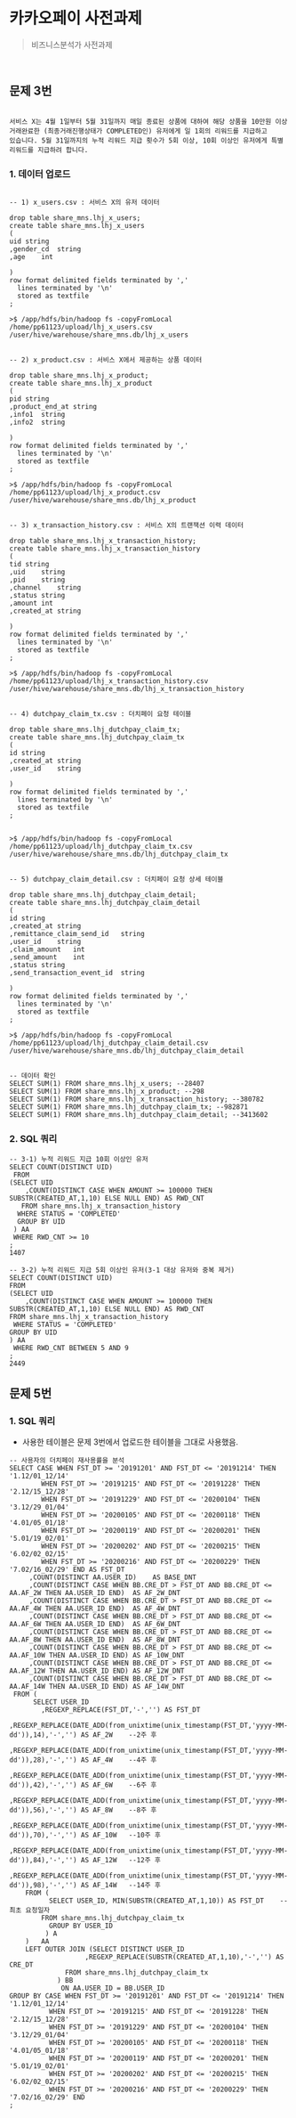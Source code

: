 # 카카오페이 사전과제
> 비즈니스분석가 사전과제

<pre><code>
</code></pre>
## 문제 3번
<pre><code>
서비스 X는 4월 1일부터 5월 31일까지 매일 종료된 상품에 대하여 해당 상품을 10만원 이상
거래완료한 (최종거래진행상태가 COMPLETED인) 유저에게 일 1회의 리워드를 지급하고
있습니다. 5월 31일까지의 누적 리워드 지급 횟수가 5회 이상, 10회 이상인 유저에게 특별
리워드를 지급하려 합니다.
</code></pre>

### 1. 데이터 업로드
<pre><code>
-- 1) x_users.csv : 서비스 X의 유저 데이터

drop table share_mns.lhj_x_users;
create table share_mns.lhj_x_users
(
uid string
,gender_cd	string
,age	int

)
row format delimited fields terminated by ','
  lines terminated by '\n'
  stored as textfile
;

>$ /app/hdfs/bin/hadoop fs -copyFromLocal /home/pp61123/upload/lhj_x_users.csv /user/hive/warehouse/share_mns.db/lhj_x_users 


-- 2) x_product.csv : 서비스 X에서 제공하는 상품 데이터

drop table share_mns.lhj_x_product;
create table share_mns.lhj_x_product
(
pid string
,product_end_at	string
,info1	string
,info2	string

)
row format delimited fields terminated by ','
  lines terminated by '\n'
  stored as textfile
;

>$ /app/hdfs/bin/hadoop fs -copyFromLocal /home/pp61123/upload/lhj_x_product.csv /user/hive/warehouse/share_mns.db/lhj_x_product 


-- 3) x_transaction_history.csv : 서비스 X의 트랜잭션 이력 데이터

drop table share_mns.lhj_x_transaction_history;
create table share_mns.lhj_x_transaction_history
(
tid string
,uid	string
,pid	string
,channel	string
,status	string
,amount	int
,created_at	string

)
row format delimited fields terminated by ','
  lines terminated by '\n'
  stored as textfile
;

>$ /app/hdfs/bin/hadoop fs -copyFromLocal /home/pp61123/upload/lhj_x_transaction_history.csv /user/hive/warehouse/share_mns.db/lhj_x_transaction_history 


-- 4) dutchpay_claim_tx.csv : 더치페이 요청 테이블

drop table share_mns.lhj_dutchpay_claim_tx;
create table share_mns.lhj_dutchpay_claim_tx
(
id string
,created_at	string
,user_id	string

)
row format delimited fields terminated by ','
  lines terminated by '\n'
  stored as textfile
;


>$ /app/hdfs/bin/hadoop fs -copyFromLocal /home/pp61123/upload/lhj_dutchpay_claim_tx.csv /user/hive/warehouse/share_mns.db/lhj_dutchpay_claim_tx 


-- 5) dutchpay_claim_detail.csv : 더치페이 요청 상세 테이블

drop table share_mns.lhj_dutchpay_claim_detail;
create table share_mns.lhj_dutchpay_claim_detail
(
id string
,created_at	string
,remittance_claim_send_id	string
,user_id	string
,claim_amount	int
,send_amount	int
,status	string
,send_transaction_event_id	string

)
row format delimited fields terminated by ','
  lines terminated by '\n'
  stored as textfile
;

>$ /app/hdfs/bin/hadoop fs -copyFromLocal /home/pp61123/upload/lhj_dutchpay_claim_detail.csv /user/hive/warehouse/share_mns.db/lhj_dutchpay_claim_detail  


-- 데이터 확인
SELECT SUM(1) FROM share_mns.lhj_x_users; --28407
SELECT SUM(1) FROM share_mns.lhj_x_product; --298
SELECT SUM(1) FROM share_mns.lhj_x_transaction_history; --380782
SELECT SUM(1) FROM share_mns.lhj_dutchpay_claim_tx; --982871
SELECT SUM(1) FROM share_mns.lhj_dutchpay_claim_detail; --3413602
</code></pre>


### 2. SQL 쿼리
<pre><code>-- 3-1) 누적 리워드 지급 10회 이상인 유저
SELECT COUNT(DISTINCT UID)
 FROM 
(SELECT UID
	,COUNT(DISTINCT CASE WHEN AMOUNT >= 100000 THEN SUBSTR(CREATED_AT,1,10) ELSE NULL END) AS RWD_CNT
   FROM share_mns.lhj_x_transaction_history
  WHERE STATUS = 'COMPLETED'
  GROUP BY UID
 ) AA
 WHERE RWD_CNT >= 10
;
1407

-- 3-2) 누적 리워드 지급 5회 이상인 유저(3-1 대상 유저와 중복 제거)
SELECT COUNT(DISTINCT UID)
FROM 
(SELECT UID
	,COUNT(DISTINCT CASE WHEN AMOUNT >= 100000 THEN SUBSTR(CREATED_AT,1,10) ELSE NULL END) AS RWD_CNT
FROM share_mns.lhj_x_transaction_history
 WHERE STATUS = 'COMPLETED'
GROUP BY UID
) AA
 WHERE RWD_CNT BETWEEN 5 AND 9
;
2449
</code></pre>


## 문제 5번

### 1. SQL 쿼리
* 사용한 테이블은 문제 3번에서 업로드한 테이블을 그대로 사용했음.

<pre><code>-- 사용자의 더치페이 재사용률을 분석
SELECT CASE WHEN FST_DT >= '20191201' AND FST_DT <= '20191214' THEN '1.12/01_12/14'
	    WHEN FST_DT >= '20191215' AND FST_DT <= '20191228' THEN '2.12/15_12/28'
	    WHEN FST_DT >= '20191229' AND FST_DT <= '20200104' THEN '3.12/29_01/04'
	    WHEN FST_DT >= '20200105' AND FST_DT <= '20200118' THEN '4.01/05_01/18'
	    WHEN FST_DT >= '20200119' AND FST_DT <= '20200201' THEN '5.01/19_02/01'
	    WHEN FST_DT >= '20200202' AND FST_DT <= '20200215' THEN '6.02/02_02/15'
	    WHEN FST_DT >= '20200216' AND FST_DT <= '20200229' THEN '7.02/16_02/29' END AS FST_DT
     ,COUNT(DISTINCT AA.USER_ID)	AS BASE_DNT
     ,COUNT(DISTINCT CASE WHEN BB.CRE_DT > FST_DT AND BB.CRE_DT <= AA.AF_2W THEN AA.USER_ID END)  AS AF_2W_DNT
     ,COUNT(DISTINCT CASE WHEN BB.CRE_DT > FST_DT AND BB.CRE_DT <= AA.AF_4W THEN AA.USER_ID END)  AS AF_4W_DNT
     ,COUNT(DISTINCT CASE WHEN BB.CRE_DT > FST_DT AND BB.CRE_DT <= AA.AF_6W THEN AA.USER_ID END)  AS AF_6W_DNT
     ,COUNT(DISTINCT CASE WHEN BB.CRE_DT > FST_DT AND BB.CRE_DT <= AA.AF_8W THEN AA.USER_ID END)  AS AF_8W_DNT
     ,COUNT(DISTINCT CASE WHEN BB.CRE_DT > FST_DT AND BB.CRE_DT <= AA.AF_10W THEN AA.USER_ID END) AS AF_10W_DNT
     ,COUNT(DISTINCT CASE WHEN BB.CRE_DT > FST_DT AND BB.CRE_DT <= AA.AF_12W THEN AA.USER_ID END) AS AF_12W_DNT
     ,COUNT(DISTINCT CASE WHEN BB.CRE_DT > FST_DT AND BB.CRE_DT <= AA.AF_14W THEN AA.USER_ID END) AS AF_14W_DNT
 FROM (
      SELECT USER_ID
	    ,REGEXP_REPLACE(FST_DT,'-','') AS FST_DT
	    ,REGEXP_REPLACE(DATE_ADD(from_unixtime(unix_timestamp(FST_DT,'yyyy-MM-dd')),14),'-','') AS AF_2W	--2주 후
	    ,REGEXP_REPLACE(DATE_ADD(from_unixtime(unix_timestamp(FST_DT,'yyyy-MM-dd')),28),'-','') AS AF_4W	--4주 후
	    ,REGEXP_REPLACE(DATE_ADD(from_unixtime(unix_timestamp(FST_DT,'yyyy-MM-dd')),42),'-','') AS AF_6W	--6주 후
	    ,REGEXP_REPLACE(DATE_ADD(from_unixtime(unix_timestamp(FST_DT,'yyyy-MM-dd')),56),'-','') AS AF_8W	--8주 후
	    ,REGEXP_REPLACE(DATE_ADD(from_unixtime(unix_timestamp(FST_DT,'yyyy-MM-dd')),70),'-','') AS AF_10W	--10주 후
	    ,REGEXP_REPLACE(DATE_ADD(from_unixtime(unix_timestamp(FST_DT,'yyyy-MM-dd')),84),'-','') AS AF_12W	--12주 후
	    ,REGEXP_REPLACE(DATE_ADD(from_unixtime(unix_timestamp(FST_DT,'yyyy-MM-dd')),98),'-','') AS AF_14W	--14주 후
	FROM (
	      SELECT USER_ID, MIN(SUBSTR(CREATED_AT,1,10)) AS FST_DT	--최초 요청일자
		FROM share_mns.lhj_dutchpay_claim_tx
	      GROUP BY USER_ID
	     ) A
	)	AA
	LEFT OUTER JOIN (SELECT DISTINCT USER_ID
			       ,REGEXP_REPLACE(SUBSTR(CREATED_AT,1,10),'-','') AS CRE_DT
			  FROM share_mns.lhj_dutchpay_claim_tx
			) BB
		     ON AA.USER_ID = BB.USER_ID
GROUP BY CASE WHEN FST_DT >= '20191201' AND FST_DT <= '20191214' THEN '1.12/01_12/14'
	      WHEN FST_DT >= '20191215' AND FST_DT <= '20191228' THEN '2.12/15_12/28'
	      WHEN FST_DT >= '20191229' AND FST_DT <= '20200104' THEN '3.12/29_01/04'
	      WHEN FST_DT >= '20200105' AND FST_DT <= '20200118' THEN '4.01/05_01/18'
	      WHEN FST_DT >= '20200119' AND FST_DT <= '20200201' THEN '5.01/19_02/01'
	      WHEN FST_DT >= '20200202' AND FST_DT <= '20200215' THEN '6.02/02_02/15'
	      WHEN FST_DT >= '20200216' AND FST_DT <= '20200229' THEN '7.02/16_02/29' END
;
</code></pre>
